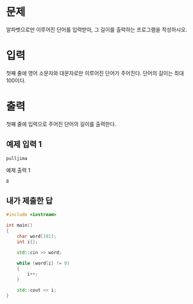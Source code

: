 문제
===========
알파벳으로만 이루어진 단어를 입력받아, 그 길이를 출력하는 프로그램을 작성하시오.

입력
============
첫째 줄에 영어 소문자와 대문자로만 이루어진 단어가 주어진다. 단어의 길이는 최대 100이다.

출력
==========
첫째 줄에 입력으로 주어진 단어의 길이를 출력한다.

예제 입력 1
---------------
```
pulljima
```
예제 출력 1 
```
8
```

내가 제출한 답
-------------
```cpp
#include <iostream>

int main()
{
	char word[101];
	int i{};

	std::cin >> word;

	while (word[i] != 0)
	{
		i++;
	}

	std::cout << i;
}
```

